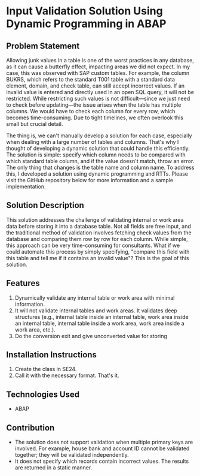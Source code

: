 # Input Validation Solution Using Dynamic Programming in ABAP
##  Problem Statement
Allowing junk values in a table is one of the worst practices in any database, as it can cause a butterfly effect, impacting areas we did not expect. In my case, this was observed with SAP custom tables. For example, the column BUKRS, which refers to the standard T001 table with a standard data element, domain, and check table, can still accept incorrect values. If an invalid value is entered and directly used in an open SQL query, it will not be restricted. While restricting such values is not difficult—since we just need to check before updating—the issue arises when the table has multiple columns. We would have to check each column for every row, which becomes time-consuming. Due to tight timelines, we often overlook this small but crucial detail.

The thing is, we can't manually develop a solution for each case, especially when dealing with a large number of tables and columns. That's why I thought of developing a dynamic solution that could handle this efficiently. The solution is simple: specify which column needs to be compared with which standard table column, and if the value doesn't match, throw an error. The only thing that changes is the table name and column name. To address this, I developed a solution using dynamic programming and RTTs. Please visit the GitHub repository below for more information and a sample implementation.

## Solution Description
This solution addresses the challenge of validating internal or work area data before storing it into a database table. Not all fields are free input, and the traditional method of validation involves fetching check values from the database and comparing them row by row for each column. While simple, this approach can be very time-consuming for consultants. What if we could automate this process by simply specifying, "compare this field with this table and tell me if it contains an invalid value"? This is the goal of this solution.

## Features
1. Dynamically validate any internal table or work area with minimal information.
2. It will not validate internal tables and work areas. It validates deep structures (e.g., internal table inside an internal table, work area inside an internal table, internal table inside a work area, work area inside a work area, etc.).
3. Do the conversion exit and give unconverted value for storing
   
## Installation Instructions
1. Create the class in SE24.
2. Call it with the necessary format. That's it.

## Technologies Used
- ABAP

## Contribution
- The solution does not support validation when multiple primary keys are involved. For example, house bank and account ID cannot be validated together; they will be validated independently.
- It does not specify which records contain incorrect values. The results are returned in a static manner.
